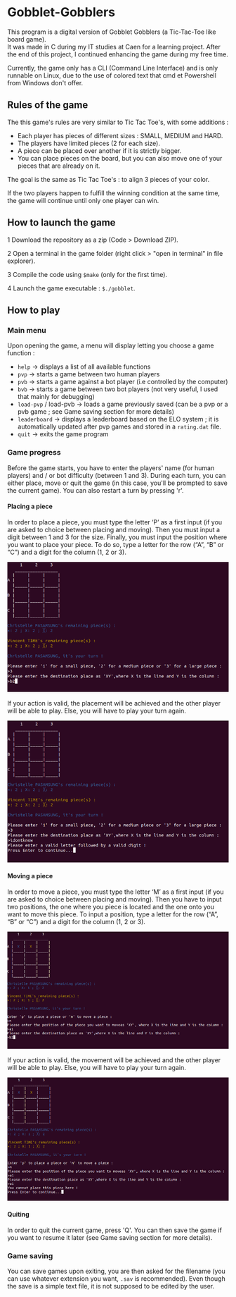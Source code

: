 # Gobblet-Gobblers

This program is a digital version of Gobblet Gobblers (a Tic-Tac-Toe like board game).  
It was made in C during my IT studies at Caen for a learning project.
After the end of this project, I continued enhancing the game during my free time.

Currently, the game only has a CLI (Command Line Interface) and is only runnable on Linux, due to the use of colored text that cmd et Powershell from Windows don't offer. 

## Rules of the game

The this game's rules are very similar to Tic Tac Toe's, with some additions :
* Each player has pieces of different sizes : SMALL, MEDIUM and HARD.
* The players have limited pieces (2 for each size).
* A piece can be placed over another if it is strictly bigger.
* You can place pieces on the board, but you can also move one of your pieces that are already on it.

The goal is the same as Tic Tac Toe's : to align 3 pieces of your color.

If the two players happen to fulfill the winning condition at the same time, the game will continue until only one player can win.

## How to launch the game

1 Download the repository as a zip (Code > Download ZIP).

2 Open a terminal in the game folder (right click > "open in terminal" in file explorer).

3 Compile the code using `$make` (only for the first time).

4 Launch the game executable : `$./gobblet`.

## How to play

### Main menu

Upon opening the game, a menu will display letting you choose a game function :

* `help` -> displays a list of all available functions
* `pvp` -> starts a game between two human players
* `pvb` -> starts a game against a bot player (i.e controlled by the computer)
* `bvb` -> starts a game between two bot players (not very useful, I used that mainly for debugging)
* `load-pvp` / load-pvb -> loads a game previously saved (can be a pvp or a pvb game ; see Game saving section for more details)
* `leaderboard` -> displays a leaderboard based on the ELO system ; it is automatically updated after pvp games and stored in a `rating.dat` file.
* `quit` -> exits the game program

### Game progress

Before the game starts, you have to enter the players' name (for human players) and / or bot difficulty (between 1 and 3).
During each turn, you can either place, move or quit the game (in this case, you'll be prompted to save the current game).
You can also restart a turn by pressing 'r'.

#### Placing a piece

In order to place a piece, you must type the letter ‘P’ as a first input (if you are asked to choice between placing and moving). Then you must input a digit between 1 and 3 for the size. Finally, you must input the position where you want to place your piece. To do so, type a letter for the row (“A”, “B” or “C”) and a digit for the column (1, 2 or 3).

![placing a piece](/screenshots/placing.png)

If your action is valid, the placement will be achieved and the other player will be able to play.
Else, you will have to play your turn again.

![error while trying to place a piece](/screenshots/placing_error.png)

#### Moving a piece

In order to move a piece, you must type the letter ‘M’ as a first input (if you are asked to choice between placing and moving). Then you have to input two positions, the one where you piece is located and the one onto you want to move this piece. To input a position, type a letter for the row (“A”, “B” or “C”) and a digit for the column (1, 2 or 3).

![moving a piece](/screenshots/moving.png)

If your action is valid, the movement will be achieved and the other player will be able to play.
Else, you will have to play your turn again.

![error while trying to move a piece](/screenshots/moving_error.png)

#### Quiting

In order to quit the current game, press 'Q'. You can then save the game if you want to resume it later (see Game saving section for more details).

### Game saving

You can save games upon exiting, you are then asked for the filename (you can use whatever extension you want, `.sav` is recommended). Even though the save is a simple text file, it is not supposed to be edited by the user.
